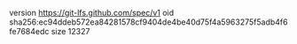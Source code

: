 version https://git-lfs.github.com/spec/v1
oid sha256:ec94ddeb572ea84281578cf9404de4be40d75f4a5963275f5adb4f6fe7684edc
size 12327

